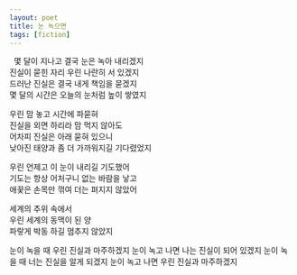 ```yaml
---
layout: poet
title: 눈 녹으면
tags: [fiction]
---
```

​
​
몇 달이 지나고 결국 눈은 녹아 내리겠지  
진실이 묻힌 자리 우린 나란히 서 있겠지  
드러난 진실은 결국 내게 책임을 묻겠지  
몇 달의 시간은 오늘의 눈처럼 높이 쌓였지

우린 맘 놓고 시간에 파묻혀  
진실을 외면 하리라 맘 먹지 않아도  
어차피 진실은 아래 묻혀 있으니  
낮아진 태양과 좀 더 가까워지길 기다렸었지

우린 언제고 이 눈이 내리길 기도했어  
기도는 항상 어처구니 없는 바람을 낳고  
애꿎은 손목만 꺾여 더는 펴지지 않았어

세계의 추위 속에서  
우린 세계의 동맥이 된 양  
파랗게 박동 하길 멈추지 않았지

눈이 녹을 때 우린 진실과 마주하겠지
눈이 녹고 나면 나는 진실이 되어 있겠지
눈이 녹을 때 너는 진실을 알게 되겠지
눈이 녹고 나면 우린 진실과 마주하겠지
